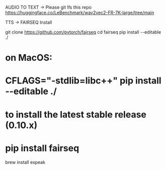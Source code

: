 AUDIO TO TEXT ->
Please git lfs this repo
https://huggingface.co/LeBenchmark/wav2vec2-FR-7K-large/tree/main

TTS -> FAIRSEQ Install

git clone https://github.com/pytorch/fairseq
cd fairseq
pip install --editable ./

# on MacOS:
# CFLAGS="-stdlib=libc++" pip install --editable ./

# to install the latest stable release (0.10.x)
# pip install fairseq


brew install espeak